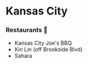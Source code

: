 # Kansas City

### Restaurants :pizza: 
- Kansas City Joe's BBQ
- Kin Lin (off Brookside Blvd) 
- Sahara


